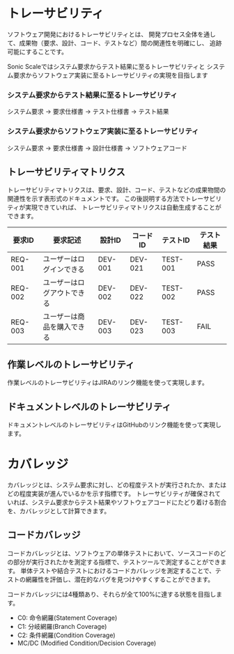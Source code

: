 # トレーサビリティ

ソフトウェア開発におけるトレーサビリティとは、
開発プロセス全体を通して、成果物（要求、設計、コード、テストなど）間の関連性を明確にし、
追跡可能にすることです。

Sonic Scaleではシステム要求からテスト結果に至るトレーサビリティと
システム要求からソフトウェア実装に至るトレーサビリティの実現を目指します

### システム要求からテスト結果に至るトレーサビリティ
システム要求
-> 要求仕様書
-> テスト仕様書
-> テスト結果

### システム要求からソフトウェア実装に至るトレーサビリティ
システム要求
-> 要求仕様書
-> 設計仕様書
-> ソフトウェアコード

## トレーサビリティマトリクス

トレーサビリティマトリクスは、要求、設計、コード、テストなどの成果物間の関連性を示す表形式のドキュメントです。
この後説明する方法でトレーサビリティが実現できていれば、
トレーサビリティマトリクスは自動生成することができます。

| 要求ID | 要求記述 | 設計ID | コードID | テストID | テスト結果 |
|---|---|---|---|---|---|
| REQ-001 | ユーザーはログインできる | DEV-001 | DEV-021 | TEST-001 | PASS |
| REQ-002 | ユーザーはログアウトできる | DEV-002 | DEV-022 | TEST-002 | PASS |
| REQ-003 | ユーザーは商品を購入できる | DEV-003 | DEV-023 | TEST-003 | FAIL |

## 作業レベルのトレーサビリティ

作業レベルのトレーサビリティはJIRAのリンク機能を使って実現します。

## ドキュメントレベルのトレーサビリティ

ドキュメントレベルのトレーサビリティはGitHubのリンク機能を使って実現します。

# カバレッジ

カバレッジとは、システム要求に対し、どの程度テストが実行されたか、またはどの程度実装が進んでいるかを示す指標です。
トレーサビリティが確保されていれば、システム要求からテスト結果やソフトウェアコードにたどり着ける割合を、カバレッジとして計算できます。

## コードカバレッジ

コードカバレッジとは、ソフトウェアの単体テストにおいて、ソースコードのどの部分が実行されたかを測定する指標で、テストツールで測定することができます。
単体テストや結合テストにおけるコードカバレッジを測定することで、テストの網羅性を評価し、潜在的なバグを見つけやすくすることができます。

コードカバレッジには4種類あり、それらが全て100%に達する状態を目指します。
- C0: 命令網羅(Statement Coverage)
- C1: 分岐網羅(Branch Coverage)
- C2: 条件網羅(Condition Coverage)
- MC/DC (Modified Condition/Decision Coverage)
